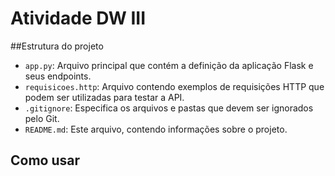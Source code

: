 # Atividade DW III

##Estrutura do projeto  

- `app.py`: Arquivo principal que contém a definição da aplicação Flask e seus endpoints.
- `requisicoes.http`: Arquivo contendo exemplos de requisições HTTP que podem ser utilizadas para testar a API.
- `.gitignore`: Especifica os arquivos e pastas que devem ser ignorados pelo Git.
- `README.md`: Este arquivo, contendo informações sobre o projeto.

##  Como usar 



